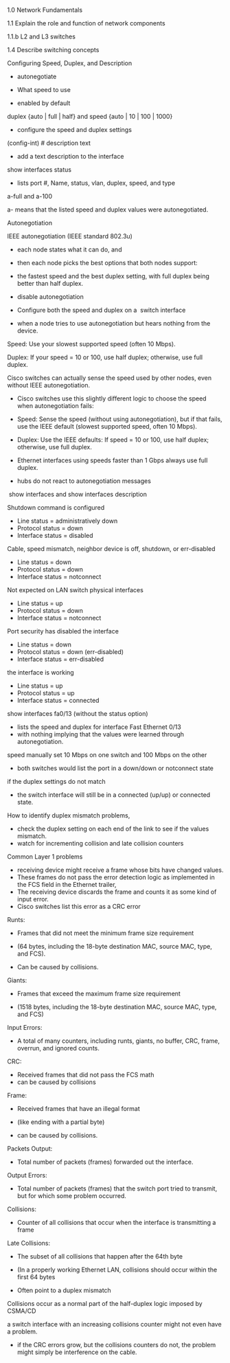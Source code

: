 1.0 Network Fundamentals

1.1 Explain the role and function of network components

1.1.b L2 and L3 switches

1.4 Describe switching concepts

Configuring Speed, Duplex, and Description

-   autonegotiate

-   What speed to use
-   enabled by default

duplex {auto | full | half} and speed {auto | 10 | 100 | 1000}

-   configure the speed and duplex settings

(config-int) # description text

-   add a text description to the interface

show interfaces status

-   lists port #, Name, status, vlan, duplex, speed, and type

a-full and a-100

a- means that the listed speed and duplex values were autonegotiated.

Autonegotiation

IEEE autonegotiation (IEEE standard 802.3u)

-   each node states what it can do, and
-   then each node picks the best options that both nodes support:

-   the fastest speed and the best duplex setting, with full duplex being better than half duplex.

-   disable autonegotiation

-   Configure both the speed and duplex on a  switch interface

-   when a node tries to use autonegotiation but hears nothing from the device.

Speed: Use your slowest supported speed (often 10 Mbps).

Duplex: If your speed = 10 or 100, use half duplex; otherwise, use full duplex.

Cisco switches can actually sense the speed used by other nodes, even without IEEE autonegotiation.

-   Cisco switches use this slightly different logic to choose the speed when autonegotiation fails:

-   Speed: Sense the speed (without using autonegotiation), but if that fails, use the IEEE default (slowest supported speed, often 10 Mbps).

-   Duplex: Use the IEEE defaults: If speed = 10 or 100, use half duplex; otherwise, use full duplex.

-   Ethernet interfaces using speeds faster than 1 Gbps always use full duplex.
-   hubs do not react to autonegotiation messages

 show interfaces and show interfaces description

Shutdown command is configured

-   Line status = administratively down
-   Protocol status = down
-   Interface status = disabled

Cable, speed mismatch, neighbor device is off, shutdown, or err-disabled

-   Line status = down
-   Protocol status = down
-   Interface status = notconnect

Not expected on LAN switch physical interfaces

-   Line status = up
-   Protocol status = down
-   Interface status = notconnect

Port security has disabled the interface

-   Line status = down
-   Protocol status = down (err-disabled)
-   Interface status = err-disabled

the interface is working

-   Line status = up
-   Protocol status = up
-   Interface status = connected

show interfaces fa0/13 (without the status option)

-   lists the speed and duplex for interface Fast Ethernet 0/13
-   with nothing implying that the values were learned through autonegotiation.

speed manually set 10 Mbps on one switch and 100 Mbps on the other

-   both switches would list the port in a down/down or notconnect state

if the duplex settings do not match

-   the switch interface will still be in a connected (up/up) or connected state.

How to identify duplex mismatch problems,

-   check the duplex setting on each end of the link to see if the values mismatch.
-   watch for incrementing collision and late collision counters

Common Layer 1 problems

-   receiving device might receive a frame whose bits have changed values.
-   These frames do not pass the error detection logic as implemented in the FCS field in the Ethernet trailer,
-   The receiving device discards the frame and counts it as some kind of input error.
-   Cisco switches list this error as a CRC error

Runts:

-   Frames that did not meet the minimum frame size requirement

-   (64 bytes, including the 18-byte destination MAC, source MAC, type, and FCS).

-   Can be caused by collisions.

Giants:

-   Frames that exceed the maximum frame size requirement

-   (1518 bytes, including the 18-byte destination MAC, source MAC, type, and FCS)

Input Errors:

-   A total of many counters, including runts, giants, no buffer, CRC, frame, overrun, and ignored counts.

CRC:

-   Received frames that did not pass the FCS math
-   can be caused by collisions

Frame:

-   Received frames that have an illegal format

-   (like ending with a partial byte)

-   can be caused by collisions.

Packets Output:

-   Total number of packets (frames) forwarded out the interface.

Output Errors:

-   Total number of packets (frames) that the switch port tried to transmit, but for which some problem occurred.

Collisions:

-   Counter of all collisions that occur when the interface is transmitting a frame

Late Collisions:

-   The subset of all collisions that happen after the 64th byte

-   (In a properly working Ethernet LAN, collisions should occur within the first 64 bytes

-   Often point to a duplex mismatch

Collisions occur as a normal part of the half-duplex logic imposed by CSMA/CD

a switch interface with an increasing collisions counter might not even have a problem.

-   if the CRC errors grow, but the collisions counters do not, the problem might simply be interference on the cable.
